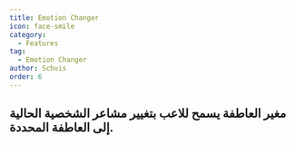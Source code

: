 ```yaml
---
title: Emotion Changer
icon: face-smile
category:
  - Features
tag:
  - Emotion Changer
author: Schvis
order: 6
---
```


## مغير العاطفة يسمح للاعب بتغيير مشاعر الشخصية الحالية إلى العاطفة المحددة.
